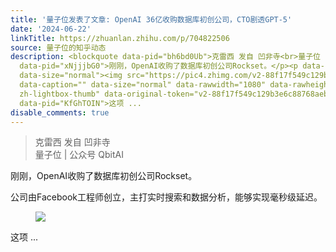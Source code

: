 ```yaml
---
title: '量子位发表了文章: OpenAI 36亿收购数据库初创公司，CTO剧透GPT-5'
date: '2024-06-22'
linkTitle: https://zhuanlan.zhihu.com/p/704822506
source: 量子位的知乎动态
description: <blockquote data-pid="bh6bd0Ub">克雷西 发自 凹非寺<br>量子位 | 公众号 QbitAI</blockquote><p
  data-pid="xNjjjbG0">刚刚，OpenAI收购了数据库初创公司Rockset。</p><p data-pid="0vz7-qon">公司由Facebook工程师创立，主打实时搜索和数据分析，能够实现毫秒级延迟。</p><figure
  data-size="normal"><img src="https://pic4.zhimg.com/v2-88f17f549c129b3e6c88768aeb1442db.jpg"
  data-caption="" data-size="normal" data-rawwidth="1080" data-rawheight="634" class="origin_image
  zh-lightbox-thumb" data-original-token="v2-88f17f549c129b3e6c88768aeb1442db" referrerpolicy="no-referrer"></figure><p
  data-pid="KfGhTOIN">这项 ...
disable_comments: true
---
```

<blockquote data-pid="bh6bd0Ub">克雷西 发自 凹非寺<br>量子位 | 公众号 QbitAI</blockquote><p data-pid="xNjjjbG0">刚刚，OpenAI收购了数据库初创公司Rockset。</p><p data-pid="0vz7-qon">公司由Facebook工程师创立，主打实时搜索和数据分析，能够实现毫秒级延迟。</p><figure data-size="normal"><img src="https://pic4.zhimg.com/v2-88f17f549c129b3e6c88768aeb1442db.jpg" data-caption="" data-size="normal" data-rawwidth="1080" data-rawheight="634" class="origin_image zh-lightbox-thumb" data-original-token="v2-88f17f549c129b3e6c88768aeb1442db" referrerpolicy="no-referrer"></figure><p data-pid="KfGhTOIN">这项 ...